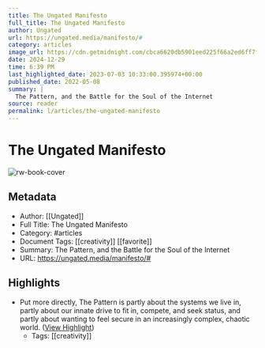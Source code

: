 ```yaml
---
title: The Ungated Manifesto
full_title: The Ungated Manifesto
author: Ungated
url: https://ungated.media/manifesto/#
category: articles
image_url: https://cdn.getmidnight.com/cbca6620db5901eed225f66a2ed6ff7f/2022/05/ungated-manifesto-v3-1.jpg
date: 2024-12-29
time: 6:39 PM
last_highlighted_date: 2023-07-03 10:33:00.395974+00:00
published_date: 2022-05-08
summary: |
  The Pattern, and the Battle for the Soul of the Internet
source: reader
permalink: l/articles/the-ungated-manifesto
---
```

# The Ungated Manifesto

![rw-book-cover](https://cdn.getmidnight.com/cbca6620db5901eed225f66a2ed6ff7f/2022/05/ungated-manifesto-v3-1.jpg)

## Metadata
- Author: [[Ungated]]
- Full Title: The Ungated Manifesto
- Category: #articles
- Document Tags: [[creativity]] [[favorite]] 
- Summary: The Pattern, and the Battle for the Soul of the Internet
- URL: https://ungated.media/manifesto/#

## Highlights
- Put more directly, The Pattern is partly about the systems we live in, partly about our innate drive to fit in, compete, and seek status, and partly about wanting to feel secure in an increasingly complex, chaotic world. ([View Highlight](https://read.readwise.io/read/01h4dn04gqf80zec6fkwtbq139))
    - Tags: [[creativity]] 


